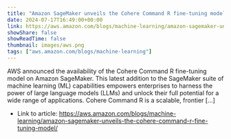```yaml
---
title: "Amazon SageMaker unveils the Cohere Command R fine-tuning model"
date: 2024-07-17T16:49:00+00:00
link: https://aws.amazon.com/blogs/machine-learning/amazon-sagemaker-unveils-the-cohere-command-r-fine-tuning-model/
showShare: false
showReadTime: false
thumbnail: images/aws.png
tags: ["aws.amazon.com/blogs/machine-learning"]
---
```

AWS announced the availability of the Cohere Command R fine-tuning model on Amazon SageMaker. This latest addition to the SageMaker suite of machine learning (ML) capabilities empowers enterprises to harness the power of large language models (LLMs) and unlock their full potential for a wide range of applications. Cohere Command R is a scalable, frontier […]

- Link to article: https://aws.amazon.com/blogs/machine-learning/amazon-sagemaker-unveils-the-cohere-command-r-fine-tuning-model/